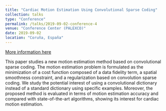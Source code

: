 ```yaml
---
title: "Cardiac Motion Estimation Using Convolutional Sparse Coding"
collection: talks
type: "Conference"
permalink: /talks/2019-09-02-conference-4
venue: "Conference Center (PALEXCO)"
date: 2019-09-02
location: "Coruña, España"
---
```


[More information here](https://ieeexplore.ieee.org/abstract/document/8903163)

This paper studies a new motion estimation method based on convolutional sparse coding. The motion estimation problem is formulated as the minimization of a cost function composed of a data fidelity term, a spatial smoothness constraint, and a regularization based on convolution sparse coding. We study the potential interest of using a convolutional dictionary instead of a standard dictionary using specific examples. Moreover, the proposed method is evaluated in terms of motion estimation accuracy and compared with state-of-the-art algorithms, showing its interest for cardiac motion estimation.
